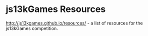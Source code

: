 # js13kGames Resources

http://js13kgames.github.io/resources/ - a list of resources for the js13kGames competition.